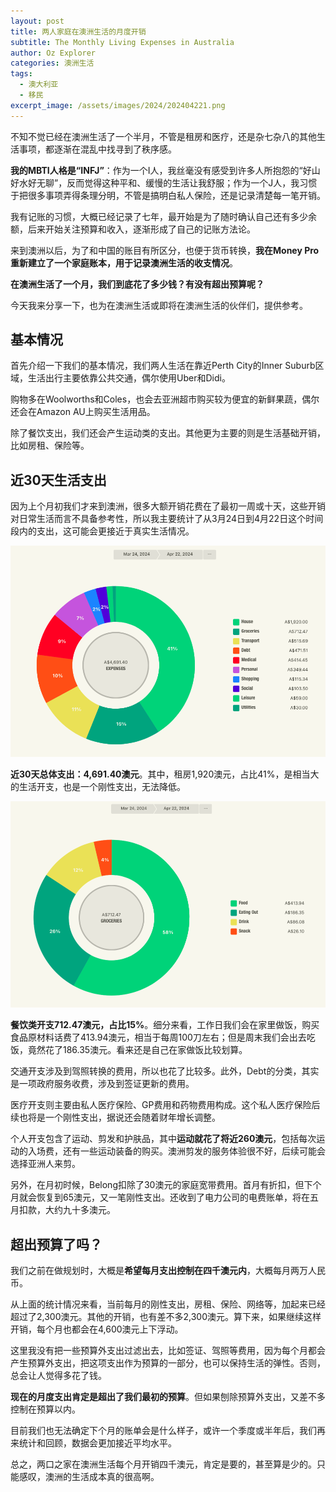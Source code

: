 ```yaml
---
layout: post
title: 两人家庭在澳洲生活的月度开销
subtitle: The Monthly Living Expenses in Australia
author: Oz Explorer
categories: 澳洲生活
tags:
  - 澳大利亚
  - 移民
excerpt_image: /assets/images/2024/202404221.png
---
```

不知不觉已经在澳洲生活了一个半月，不管是租房和医疗，还是杂七杂八的其他生活事项，都逐渐在混乱中找寻到了秩序感。

**我的MBTI人格是“INFJ”**：作为一个I人，我丝毫没有感受到许多人所抱怨的“好山好水好无聊”，反而觉得这种平和、缓慢的生活让我舒服；作为一个J人，我习惯于把很多事项弄得条理分明，不管是搞明白私人保险，还是记录清楚每一笔开销。

我有记账的习惯，大概已经记录了七年，最开始是为了随时确认自己还有多少余额，后来开始关注预算和收入，逐渐形成了自己的记账方法论。

来到澳洲以后，为了和中国的账目有所区分，也便于货币转换，**我在Money Pro重新建立了一个家庭账本，用于记录澳洲生活的收支情况**。

**在澳洲生活了一个月，我们到底花了多少钱？有没有超出预算呢？**

今天我来分享一下，也为在澳洲生活或即将在澳洲生活的伙伴们，提供参考。

## 基本情况

首先介绍一下我们的基本情况，我们两人生活在靠近Perth City的Inner Suburb区域，生活出行主要依靠公共交通，偶尔使用Uber和Didi。

购物多在Woolworths和Coles，也会去亚洲超市购买较为便宜的新鲜果蔬，偶尔还会在Amazon AU上购买生活用品。

除了餐饮支出，我们还会产生运动类的支出。其他更为主要的则是生活基础开销，比如房租、保险等。

## 近30天生活支出

因为上个月初我们才来到澳洲，很多大额开销花费在了最初一周或十天，这些开销对日常生活而言不具备参考性，所以我主要统计了从3月24日到4月22日这个时间段内的支出，这可能会更接近于真实生活情况。

![202404221](/assets/images/2024/202404221.png)

**近30天总体支出：4,691.40澳元**。其中，租房1,920澳元，占比41%，是相当大的生活开支，也是一个刚性支出，无法降低。

![202404221](/assets/images/2024/202404222.png)


**餐饮类开支712.47澳元，占比15%**。细分来看，工作日我们会在家里做饭，购买食品原材料话费了413.94澳元，相当于每周100刀左右；但是周末我们会出去吃饭，竟然花了186.35澳元。看来还是自己在家做饭比较划算。

交通开支涉及到驾照转换的费用，所以也花了比较多。此外，Debt的分类，其实是一项政府服务收费，涉及到签证更新的费用。

医疗开支则主要由私人医疗保险、GP费用和药物费用构成。这个私人医疗保险后续也将是一个刚性支出，据说还会随着财年增长调整。

个人开支包含了运动、剪发和护肤品，其中**运动就花了将近260澳元**，包括每次运动的入场费，还有一些运动装备的购买。澳洲剪发的服务体验很不好，后续可能会选择亚洲人来剪。

另外，在月初时候，Belong扣除了30澳元的家庭宽带费用。首月有折扣，但下个月就会恢复到65澳元，又一笔刚性支出。还收到了电力公司的电费账单，将在五月扣款，大约九十多澳元。

## 超出预算了吗？

我们之前在做规划时，大概是**希望每月支出控制在四千澳元内**，大概每月两万人民币。

从上面的统计情况来看，当前每月的刚性支出，房租、保险、网络等，加起来已经超过了2,300澳元。其他的开销，也有差不多2,300澳元。算下来，如果继续这样开销，每个月也都会在4,600澳元上下浮动。

这里我没有把一些预算外支出过滤出去，比如签证、驾照等费用，因为每个月都会产生预算外支出，把这项支出作为预算的一部分，也可以保持生活的弹性。否则，总会让人觉得多花了钱。

**现在的月度支出肯定是超出了我们最初的预算**。但如果刨除预算外支出，又差不多控制在预算以内。

目前我们也无法确定下个月的账单会是什么样子，或许一个季度或半年后，我们再来统计和回顾，数据会更加接近平均水平。

总之，两口之家在澳洲生活每个月开销四千澳元，肯定是要的，甚至算是少的。只能感叹，澳洲的生活成本真的很高啊。
